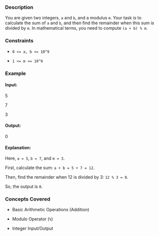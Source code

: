 ### Description
You are given two integers, `a` and `b`, and a modulus `m`. Your task is to calculate the sum of `a` and `b`, and then find the remainder when this sum is divided by `m`. In mathematical terms, you need to compute `(a + b) % m`.

### Constraints
* `0 <= a, b <= 10^9`
* `1 <= m <= 10^9`

### Example
#### Input:
5
7
3

#### Output:
0

#### Explanation:
Here, `a = 5`, `b = 7`, and `m = 3`. 
First, calculate the sum: `a + b = 5 + 7 = 12`.
Then, find the remainder when 12 is divided by 3: `12 % 3 = 0`.
So, the output is `0`.

### Concepts Covered
*   Basic Arithmetic Operations (Addition)
*   Modulo Operator (`%`)
*   Integer Input/Output
